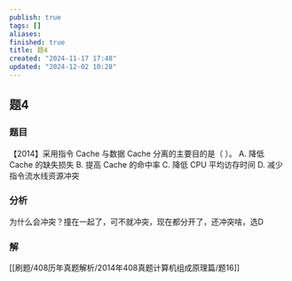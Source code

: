 ```yaml
---
publish: true
tags: []
aliases: 
finished: true
title: 题4
created: "2024-11-17 17:48"
updated: "2024-12-02 10:28"
---
```

## 题4
### 题目
【2014】采用指令 Cache 与数据 Cache 分离的主要目的是（ ）。
A. 降低 Cache 的缺失损失
B. 提高 Cache 的命中率
C. 降低 CPU 平均访存时间
D. 减少指令流水线资源冲突
### 分析
为什么会冲突？撞在一起了，可不就冲突，现在都分开了，还冲突啥，选D
### 解
[[刷题/408历年真题解析/2014年408真题计算机组成原理篇/题16]]